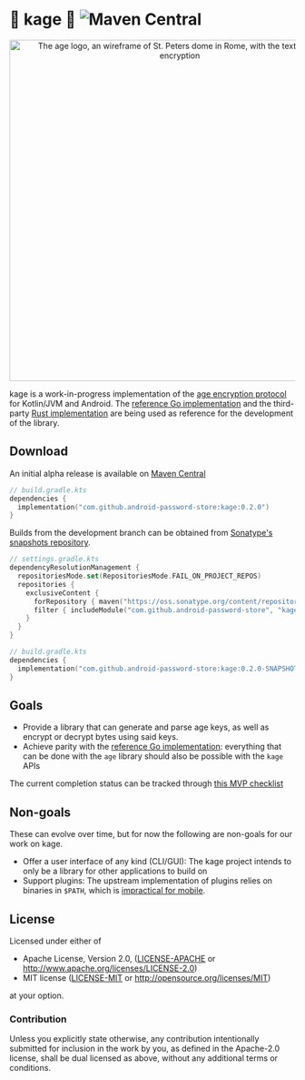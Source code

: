 # 🚧 kage 🚧 ![Maven Central](https://img.shields.io/maven-central/v/com.github.android-password-store/kage?style=flat-square&label=Latest%20version)

<p align="center"><img alt="The age logo, an wireframe of St. Peters dome in Rome, with the text: age, file encryption" width="600" src="https://user-images.githubusercontent.com/1225294/132245842-fda4da6a-1cea-4738-a3da-2dc860861c98.png"></p>

kage is a work-in-progress implementation of the [age encryption protocol] for Kotlin/JVM and Android. The [reference Go implementation] and the third-party [Rust implementation] are being used as reference for the development of the library.

## Download

An initial alpha release is available on [Maven Central]

```kotlin
// build.gradle.kts
dependencies {
  implementation("com.github.android-password-store:kage:0.2.0")
}
```

Builds from the development branch can be obtained from [Sonatype's snapshots repository].

```kotlin
// settings.gradle.kts
dependencyResolutionManagement {
  repositoriesMode.set(RepositoriesMode.FAIL_ON_PROJECT_REPOS)
  repositories {
    exclusiveContent {
      forRepository { maven("https://oss.sonatype.org/content/repositories/snapshots") }
      filter { includeModule("com.github.android-password-store", "kage") }
    }
  }
}
```

```kotlin
// build.gradle.kts
dependencies {
  implementation("com.github.android-password-store:kage:0.2.0-SNAPSHOT")
}
```

## Goals

- Provide a library that can generate and parse age keys, as well as encrypt or decrypt bytes using said keys.
- Achieve parity with the [reference Go implementation]: everything that can be done with the `age` library should also be possible with the `kage` APIs

The current completion status can be tracked through [this MVP checklist](https://github.com/android-password-store/kage/issues/15)

## Non-goals

These can evolve over time, but for now the following are non-goals for our work on kage.

- Offer a user interface of any kind (CLI/GUI): The kage project intends to only be a library for other applications to build on
- Support plugins: The upstream implementation of plugins relies on binaries in `$PATH`, which is [impractical for mobile](https://github.com/FiloSottile/age/discussions/365#discussioncomment-1711442).

## License

Licensed under either of

 * Apache License, Version 2.0, ([LICENSE-APACHE](LICENSE-APACHE) or
   http://www.apache.org/licenses/LICENSE-2.0)
 * MIT license ([LICENSE-MIT](LICENSE-MIT) or http://opensource.org/licenses/MIT)

at your option.

### Contribution

Unless you explicitly state otherwise, any contribution intentionally
submitted for inclusion in the work by you, as defined in the Apache-2.0
license, shall be dual licensed as above, without any additional terms or
conditions.

[age encryption protocol]: https://age-encryption.org/v1
[reference go implementation]: https://github.com/FiloSottile/age
[rust implementation]: https://github.com/str4d/rage
[sonatype's snapshots repository]: https://oss.sonatype.org/content/repositories/snapshots
[maven central]: https://central.sonatype.com/
